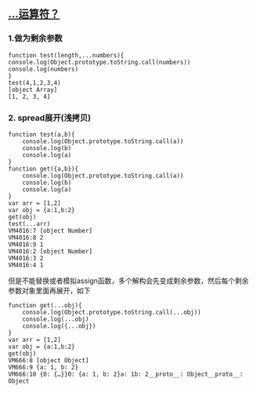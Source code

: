 ## [...运算符？](https://developer.mozilla.org/zh-CN/docs/Web/JavaScript/Reference/Operators/Spread_syntax)
### 1.做为剩余参数
	
```
function test(length,...numbers){
console.log(Object.prototype.toString.call(numbers))
console.log(numbers)
}
test(4,1,2,3,4)
[object Array]
[1, 2, 3, 4]
```

### 2. spread展开(浅拷贝)

```
function test(a,b){
	console.log(Object.prototype.toString.call(a))
	console.log(b)
	console.log(a)
}
function get({a,b}){
	console.log(Object.prototype.toString.call(a))
	console.log(b)
	console.log(a)
}
var arr = [1,2]
var obj = {a:1,b:2}
get(obj)
test(...arr)
VM4016:7 [object Number]
VM4016:8 2
VM4016:9 1
VM4016:2 [object Number]
VM4016:3 2
VM4016:4 1
```
但是不能替换或者模拟assign函数，多个解构会先变成剩余参数，然后每个剩余参数对象里面再展开，如下
```
function get(...obj){
	console.log(Object.prototype.toString.call(...obj))
	console.log(...obj)
	console.log({...obj})
}
var arr = [1,2]
var obj = {a:1,b:2}
get(obj)
VM666:8 [object Object]
VM666:9 {a: 1, b: 2}
VM666:10 {0: {…}}0: {a: 1, b: 2}a: 1b: 2__proto__: Object__proto__: Object
```